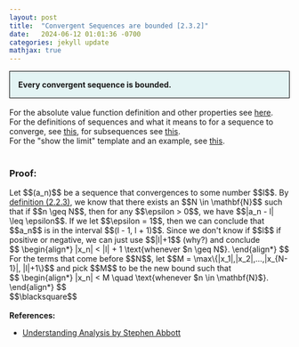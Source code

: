 ```yaml
---
layout: post
title:  "Convergent Sequences are bounded [2.3.2]"
date:   2024-06-12 01:01:36 -0700
categories: jekyll update
mathjax: true
---
```

<div style="background-color: #E3F4F4; padding: 15px 15px 15px 15px; border:1px solid black;">
  <b> Every convergent sequence is bounded.</b>
</div>
<br>
<!------------------------------------------------------------------------------------>
For the absolute value function definition and other properties see <a href="https://strncat.github.io/jekyll/update/2024/05/26/analysis-absolute-value-properties.html">here</a>.
<br>
For the definitions of sequences and what it means to for a sequence to converge, see <a href="https://strncat.github.io/jekyll/update/2024/05/21/analysis-seq-definitions.html">this</a>, for subsequences see <a href="https://strncat.github.io/jekyll/update/2024/02/10/analysis-seq-subsequences.html">this</a>.
<br>
For the "show the limit" template and an example, see <a href="https://strncat.github.io/jekyll/update/2024/05/12/analysis-seq-limit-template.html">this</a>.
<br> 
<br>
<!------------------------------------------------------------------------------------>
<h3>Proof:</h3>
Let $$(a_n)$$ be a sequence that convergences to some number $$l$$. By <a href="https://strncat.github.io/jekyll/update/2024/05/21/analysis-seq-definitions.html">definition (2.2.3)</a>, we know that there exists an $$N \in \mathbf{N}$$ such that if $$n \geq N$$, then for any $$\epsilon > 0$$, we have $$|a_n - l| \leq \epsilon$$. If we let $$\epsilon = 1$$, then we can conclude that $$a_n$$ is in the interval $$(l - 1, l + 1)$$. Since we don't know if $$l$$ if positive or negative, we can just use $$|l|+1$$ (why?) and conclude
<div>
$$
\begin{align*}
|x_n| < |l| + 1 \text{whenever $n \geq N$}.
\end{align*}
$$
</div>
For the terms that come before $$N$$, let $$M = \max\{|x_1|,|x_2|,...,|x_{N-1}|, |l|+1\}$$ and pick $$M$$ to be the new bound such that
<div>
$$
\begin{align*}
|x_n| < M \quad \text{whenever $n \in \mathbf{N}$}.
\end{align*}
$$
</div>
$$\blacksquare$$
<br>
<br>
<!------------------------------------------------------------------------------------>
<b>References:</b>
<ul>
<li><a href="https://www.amazon.com/Understanding-Analysis-Undergraduate-Texts-Mathematics/dp/1493927116">Understanding Analysis by Stephen Abbott</a></li>
</ul>